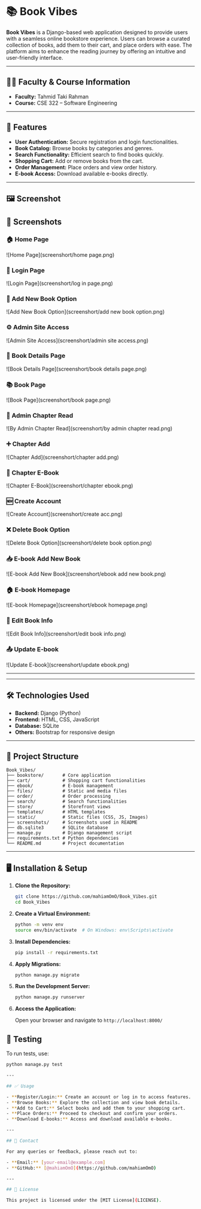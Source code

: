 # 📚 Book Vibes

**Book Vibes** is a Django-based web application designed to provide users with a seamless online bookstore experience. Users can browse a curated collection of books, add them to their cart, and place orders with ease. The platform aims to enhance the reading journey by offering an intuitive and user-friendly interface.

---

## 🧑‍🏫 Faculty & Course Information

- **Faculty:** Tahmid Taki Rahman  
- **Course:** CSE 322 – Software Engineering

---

## 🚀 Features

- **User Authentication:** Secure registration and login functionalities.
- **Book Catalog:** Browse books by categories and genres.
- **Search Functionality:** Efficient search to find books quickly.
- **Shopping Cart:** Add or remove books from the cart.
- **Order Management:** Place orders and view order history.
- **E-book Access:** Download available e-books directly.

---

## 🖼️ Screenshot

## 📸 Screenshots

### 🏠 Home Page
![Home Page](screenshort/home page.png)

### 🔐 Login Page
![Login Page](screenshort/log in page.png)

### 📝 Add New Book Option
![Add New Book Option](screenshort/add new book option.png)

### ⚙️ Admin Site Access
![Admin Site Access](screenshort/admin site access.png)

### 📖 Book Details Page
![Book Details Page](screenshort/book details page.png)

### 📚 Book Page
![Book Page](screenshort/book page.png)

### 📘 Admin Chapter Read
![By Admin Chapter Read](screenshort/by admin chapter read.png)

### ➕ Chapter Add
![Chapter Add](screenshort/chapter add.png)

### 📘 Chapter E-Book
![Chapter E-Book](screenshort/chapter ebook.png)

### 🆕 Create Account
![Create Account](screenshort/create acc.png)

### ❌ Delete Book Option
![Delete Book Option](screenshort/delete book option.png)

### 📥 E-book Add New Book
![E-book Add New Book](screenshort/ebook add new book.png)

### 🏠 E-book Homepage
![E-book Homepage](screenshort/ebook homepage.png)

### 📝 Edit Book Info
![Edit Book Info](screenshort/edit book info.png)

### 📤 Update E-book
![Update E-book](screenshort/update ebook.png)

---

---

## 🛠️ Technologies Used

- **Backend:** Django (Python)
- **Frontend:** HTML, CSS, JavaScript
- **Database:** SQLite
- **Others:** Bootstrap for responsive design

---

## 📂 Project Structure

```
Book_Vibes/
├── bookstore/       # Core application
├── cart/            # Shopping cart functionalities
├── ebook/           # E-book management
├── files/           # Static and media files
├── order/           # Order processing
├── search/          # Search functionalities
├── store/           # Storefront views
├── templates/       # HTML templates
├── static/          # Static files (CSS, JS, Images)
├── screenshots/     # Screenshots used in README
├── db.sqlite3       # SQLite database
├── manage.py        # Django management script
├── requirements.txt # Python dependencies
└── README.md        # Project documentation
```

---

## 🖥️ Installation & Setup

1. **Clone the Repository:**

   ```bash
   git clone https://github.com/mahiamOmO/Book_Vibes.git
   cd Book_Vibes
   ```

2. **Create a Virtual Environment:**

   ```bash
   python -m venv env
   source env/bin/activate  # On Windows: env\Scripts\activate
   ```

3. **Install Dependencies:**

   ```bash
   pip install -r requirements.txt
   ```

4. **Apply Migrations:**

   ```bash
   python manage.py migrate
   ```

5. **Run the Development Server:**

   ```bash
   python manage.py runserver
   ```

6. **Access the Application:**

   Open your browser and navigate to `http://localhost:8000/`

   
## 🧪 Testing

To run tests, use:

```bash
python manage.py test

---

## ✅ Usage

- **Register/Login:** Create an account or log in to access features.
- **Browse Books:** Explore the collection and view book details.
- **Add to Cart:** Select books and add them to your shopping cart.
- **Place Orders:** Proceed to checkout and confirm your orders.
- **Download E-books:** Access and download available e-books.

---

## 📧 Contact

For any queries or feedback, please reach out to:

- **Email:** [your-email@example.com]
- **GitHub:** [@mahiamOmO](https://github.com/mahiamOmO)

---

## 📄 License

This project is licensed under the [MIT License](LICENSE).
